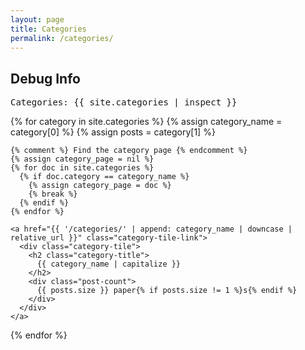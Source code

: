```yaml
---
layout: page
title: Categories
permalink: /categories/
---
```


<h2>Debug Info</h2>
<pre>Categories: {{ site.categories | inspect }}</pre>

<div class="categories-grid">
  {% for category in site.categories %}
    {% assign category_name = category[0] %}
    {% assign posts = category[1] %}
    
    {% comment %} Find the category page {% endcomment %}
    {% assign category_page = nil %}
    {% for doc in site.categories %}
      {% if doc.category == category_name %}
        {% assign category_page = doc %}
        {% break %}
      {% endif %}
    {% endfor %}
    
    <a href="{{ '/categories/' | append: category_name | downcase | relative_url }}" class="category-tile-link">
      <div class="category-tile">
        <h2 class="category-title">
          {{ category_name | capitalize }}
        </h2>
        <div class="post-count">
          {{ posts.size }} paper{% if posts.size != 1 %}s{% endif %}
        </div>
      </div>
    </a>
  {% endfor %}
</div>
